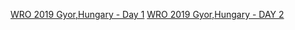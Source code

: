 [WRO 2019 Gyor,Hungary - Day 1](https://youtu.be/yQoyXYrWGAo?t=88)
[WRO 2019 Gyor,Hungary - DAY 2](https://youtu.be/XxCG0WCTvEg?t=69)